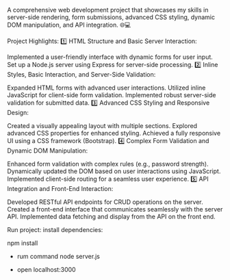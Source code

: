 A comprehensive web development project that showcases my skills in server-side rendering, form submissions, advanced CSS styling, dynamic DOM manipulation, and API integration. 🌐💻

Project Highlights:
1️⃣ HTML Structure and Basic Server Interaction:

Implemented a user-friendly interface with dynamic forms for user input.
Set up a Node.js server using Express for server-side processing.
2️⃣ Inline Styles, Basic Interaction, and Server-Side Validation:

Expanded HTML forms with advanced user interactions.
Utilized inline JavaScript for client-side form validation.
Implemented robust server-side validation for submitted data.
3️⃣ Advanced CSS Styling and Responsive Design:

Created a visually appealing layout with multiple sections.
Explored advanced CSS properties for enhanced styling.
Achieved a fully responsive UI using a CSS framework (Bootstrap).
4️⃣ Complex Form Validation and Dynamic DOM Manipulation:

Enhanced form validation with complex rules (e.g., password strength).
Dynamically updated the DOM based on user interactions using JavaScript.
Implemented client-side routing for a seamless user experience.
5️⃣ API Integration and Front-End Interaction:

Developed RESTful API endpoints for CRUD operations on the server.
Created a front-end interface that communicates seamlessly with the server API.
Implemented data fetching and display from the API on the front end.


Run project:
install dependencies:

npm install

- rum command node server.js

- open localhost:3000



  
